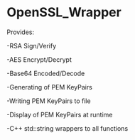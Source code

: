 # OpenSSL_Wrapper


Provides:

-RSA Sign/Verify

-AES Encrypt/Decrypt

-Base64 Encoded/Decode

-Generating of PEM KeyPairs

-Writing PEM KeyPairs to file

-Display of PEM KeyPairs at runtime

-C++ std::string wrappers to all functions
